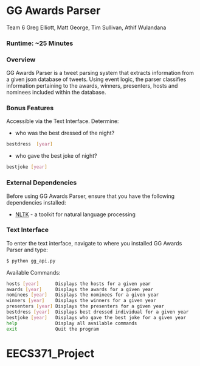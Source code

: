 # GG Awards Parser
Team 6
Greg Elliott, Matt George, Tim Sullivan, Athif Wulandana
### Runtime: ~25 Minutes
### Overview
GG Awards Parser is a tweet parsing system that extracts information from a given json database of tweets. Using event logic, the parser classifies information pertaining to the awards, winners, presenters, hosts and nominees included within the database. 

### Bonus Features
Accessible via the Text Interface. Determine: 
* who was the best dressed of the night?
```sh
bestdress  [year]
```
* who gave the best joke of night?
```sh
bestjoke [year]
```

### External Dependencies
Before using GG Awards Parser, ensure that you have the following dependencies installed:

* [NLTK] - a toolkit for natural language processing


### Text Interface

To enter the text interface, navigate to where you installed GG Awards Parser and type:

```sh
$ python gg_api.py
```
Available Commands: 
```sh
hosts [year]      Displays the hosts for a given year
awards [year]     Displays the awards for a given year
nominees [year]   Displays the nominees for a given year
winners [year]    Displays the winners for a given year
presenters [year] Displays the presenters for a given year
bestdress [year]  Displays best dressed individual for a given year
bestjoke [year]   Displays who gave the best joke for a given year
help              Display all available commands
exit              Quit the program

```


   [NLTK]: <http://www.nltk.org>

# EECS371_Project
